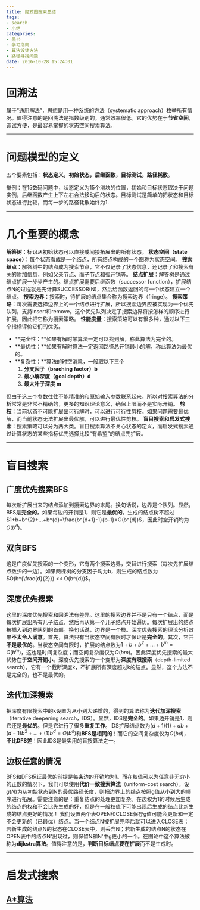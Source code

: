 ```yaml
---
title: 隐式图搜索总结
tags:
- search
- 小结
categories:
- 黑书
- 学习指南
- 算法设计方法
- 路径寻找问题
date: 2016-10-28 15:24:01
---
```

# 回溯法
属于“通用解法”，思想是用一种系统的方法（systematic approach）枚举所有情况。值得注意的是回溯法是指数级别的，通常效率很低。它的优势在于**节省空间**，调试方便，是最容易掌握的状态空间搜索算法。

---

# 问题模型的定义
五个要素包括：**状态定义，初始状态，后继函数，目标测试，路径耗散**。

举例：在15数码问题中，状态定义为15个滑块的位置，初始和目标状态取决于问题实例，后继函数产生上下左右合法移动后的状态。目标测试是简单的把状态和目标状态进行比较，而每一步的路径耗散始终为1.

---

# 几个重要的概念
**解答树**：标识从初始状态可以直接或间接拓展出的所有状态。
**状态空间（state space）**：每个状态看成是一个结点，所有结点构成的一个图称为状态空间。
**搜索结点**：解答树中的结点成为搜索节点，它不仅记录了状态信息，还记录了和搜索有关的附加信息，例如父亲节点、而子节点和弧开销等。
**结点扩展**：解答树是通过结点扩展一步步产生的。结点扩展需要后继函数（successor function），扩展结点N的过程就是先计算SUCCESSOR(N)，然后给函数返回的每一个状态建立一个结点。
**搜索边界**：搜索时，待扩展的结点集合称为搜索边界（fringe）。
**搜索策略**：每次需要选择边界上的一个结点进行扩展，所以搜索边界应被实现为一个优先队列，支持insert和remove。这个优先队列决定了搜索边界将按怎样的顺序进行扩展，因此把它称为搜索策略。
**性能度量**：搜索策略可以有很多种，通过以下三个指标评价它们的优劣。
- **完全性：**如果有解时某算法一定可以找到解，称此算法为完全的。
- **最优性：**如果有解时算法一定返回路径总开销最小的解，称此算法为最优的。
- **复杂性：**算法的时空消耗，一般取以下三个
	1. **分支因子（braching factor）b**
	2. **最小解深度（goal depth）d**
	3. **最大叶子深度 m**

但由于这三个参数往往不能精准的和原始输入参数联系起来，所以对搜索算法的分析常常是非常不精确的，更多的知识理论意义，确保上限而不是实际开销。
**剪枝**：当前状态不可能扩展出可行解时，可以进行可行性剪枝。如果问题需要最优解，而当前状态无法扩展出最优解，可以进行最优性剪枝。
**盲目搜索和启发式搜索**：搜索策略可以分为两大类。盲目搜索算法不关心状态的定义，而启发式搜索通过计算状态的某些指标优先选择比较“有希望”的结点先扩展。

---

# 盲目搜索
## 广度优先搜索BFS
每次新扩展出来的结点添加到搜索边界的末尾。换句话说，边界是个队列。显然，BFS是**完全的**，如果每边的开销是1，则它是**最优的**。生成的结点树不超过$1+b+b^{2}+...+b^{d}=\frac{b^{d+1}-1}{b-1}=O(b^{d})$，因此时空开销均为$O(b^{d})$。
## 双向BFS
这是广度优先搜索的一个变形，它有两个搜索边界，交替进行搜索（每次先扩展结点数少的一边）。如果两棵树的分支因子均为b，则生成的结点数为$O(b^{\frac{d}{2}}) << O(b^{d})$。
## 深度优先搜索
这里的深度优先搜索和回溯法有差异。这里的搜索边界并不是只有一个结点，而是每次扩展出所有儿子结点，然后再从第一个儿子结点开始遍历。每次扩展出的结点被插入到边界队列的首部。换句话说，边界是一个栈。深度优先搜索的理论分析效果**不太令人满意**。首先，算法只有当状态空间有限时才保证是**完全的**。其次，它并**不是最优的**。当状态空间有限时，扩展的结点数为$1+b+b^{2}+...+b^{m}=O(b^{m})$，这也是时间复杂度；而空间复杂度仅为$O(bm)$。因此深度优先搜索的最大优势在于**空间开销小**。深度优先搜索的一个变形为**深度有限搜索**（depth-limited search），它有一个截断深度k，不扩展所有深度超过k的结点。显然，这个方法不是完全的，也不是最优的。
## 迭代加深搜索
把深度有限搜索中的k设置为从小到大递增的，得到的算法称为**迭代加深搜索**（iterative deepening search，IDS）。显然，IDS是**完全的**。如果边开销是1，则它还是**最优的**。但是它进行了很多**重复工作**。IDS扩展结点数为$(d+1)(1)+db+(d-1)b^{2}+...+(1)b^{d}=O(b^{d})$和**BFS是相同的**！而它的空间复杂度仅为$O(bd)$，**不比DFS差**！因此IDS是最实用的盲搜算法之一。

## 边权任意的情况
BFS和DFS保证最优的前提是每条边的开销均为1。而在权值可以为任意非无穷小的正数的情况下，我们可以使用**代价一致搜索算法**（uniform-cost search），设$g(N)$为从初始状态到N的最优路径长度，则把边界上的结点按照g值从小到大的顺序进行拓展。需要注意的是：重复结点的处理更加复杂。在边权为1的时候后生成的结点的权和不会比先生成的好，但是在一般权值下可能出现后生成的结点比新生成的结点更好的情况！
我们设置两个表OPEN和CLOSE保存g值可能会更新和一定不会更新的（已最优）结点。当一个结点N被扩展完毕后就可以进入CLOSE表；若新生成的结点N的状态在CLOSE表中，则丢弃N；若新生成的结点N的状态在OPEN表中的结点N'出现过，则保留N和N'中g更小的一个。在图论中这个算法被称为**dijkstra算法**。值得注意的是，**判断目标结点要在扩展**而不是生成时。

---

# 启发式搜索

## [A*算法](/2016/10/29/AstarAlgorithm/)

